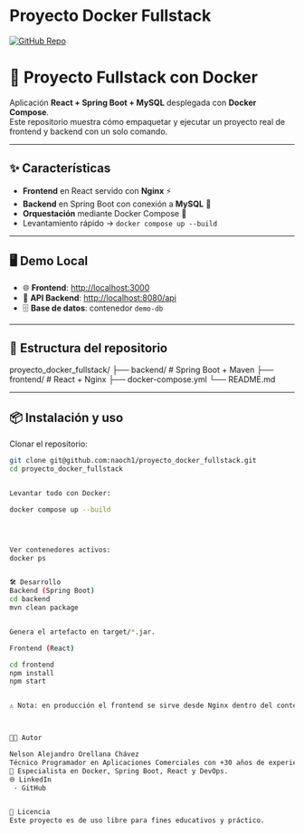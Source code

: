 # Proyecto Docker Fullstack

[![GitHub Repo](https://img.shields.io/badge/GitHub-Repo-blue?logo=github)](https://github.com/naoch1/proyecto_docker_fullstack)

# 🚀 Proyecto Fullstack con Docker

Aplicación **React + Spring Boot + MySQL** desplegada con **Docker Compose**.  
Este repositorio muestra cómo empaquetar y ejecutar un proyecto real de frontend y backend con un solo comando.  

---

## ✨ Características

- **Frontend** en React servido con **Nginx** ⚡  
- **Backend** en Spring Boot con conexión a **MySQL** 🔗  
- **Orquestación** mediante Docker Compose 🐳  
- Levantamiento rápido → `docker compose up --build`  

---

## 🖥️ Demo Local

- 🌐 **Frontend**: [http://localhost:3000](http://localhost:3000)  
- 📡 **API Backend**: [http://localhost:8080/api](http://localhost:8080/api)  
- 🗄️ **Base de datos**: contenedor `demo-db`  

---

## 📂 Estructura del repositorio

proyecto_docker_fullstack/
├── backend/ # Spring Boot + Maven
├── frontend/ # React + Nginx
├── docker-compose.yml
└── README.md



---

## 📦 Instalación y uso

Clonar el repositorio:
```bash
git clone git@github.com:naoch1/proyecto_docker_fullstack.git
cd proyecto_docker_fullstack


Levantar todo con Docker:

docker compose up --build




Ver contenedores activos:
docker ps


🛠️ Desarrollo
Backend (Spring Boot)
cd backend
mvn clean package


Genera el artefacto en target/*.jar.

Frontend (React)

cd frontend
npm install
npm start


⚠️ Nota: en producción el frontend se sirve desde Nginx dentro del contenedor.



👨‍💻 Autor

Nelson Alejandro Orellana Chávez
Técnico Programador en Aplicaciones Comerciales con +30 años de experiencia en IT.
💼 Especialista en Docker, Spring Boot, React y DevOps.
🌐 LinkedIn
 · GitHub


📄 Licencia
Este proyecto es de uso libre para fines educativos y práctico.

